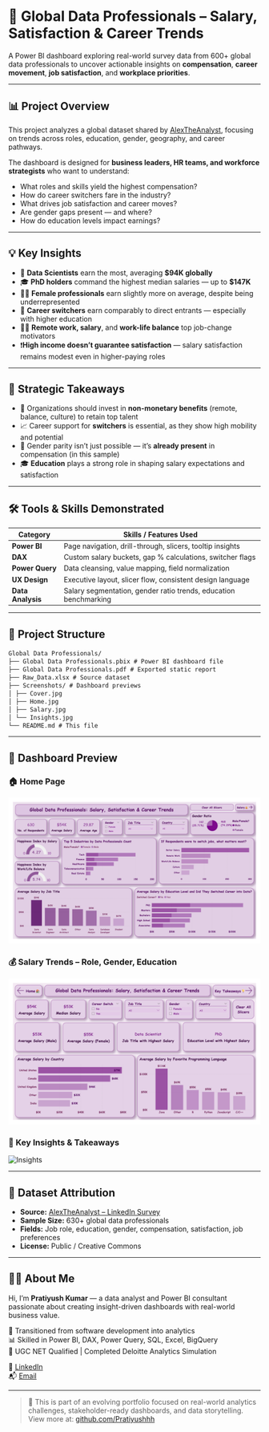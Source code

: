 # 💼 Global Data Professionals – Salary, Satisfaction & Career Trends

A Power BI dashboard exploring real-world survey data from 600+ global data professionals to uncover actionable insights on **compensation**, **career movement**, **job satisfaction**, and **workplace priorities**.

---

## 📊 Project Overview

This project analyzes a global dataset shared by [AlexTheAnalyst](https://github.com/AlexTheAnalyst), focusing on trends across roles, education, gender, geography, and career pathways.

The dashboard is designed for **business leaders, HR teams, and workforce strategists** who want to understand:
- What roles and skills yield the highest compensation?
- How do career switchers fare in the industry?
- What drives job satisfaction and career moves?
- Are gender gaps present — and where?
- How do education levels impact earnings?

---

## 💡 Key Insights

- 💼 **Data Scientists** earn the most, averaging **$94K globally**  
- 🎓 **PhD holders** command the highest median salaries — up to **$147K**  
- 👩‍💻 **Female professionals** earn slightly more on average, despite being underrepresented  
- 🔄 **Career switchers** earn comparably to direct entrants — especially with higher education  
- 🧘‍♂️ **Remote work, salary**, and **work-life balance** top job-change motivators  
- ❗**High income doesn’t guarantee satisfaction** — salary satisfaction remains modest even in higher-paying roles

---

## 🎯 Strategic Takeaways

- 📍 Organizations should invest in **non-monetary benefits** (remote, balance, culture) to retain top talent  
- 📈 Career support for **switchers** is essential, as they show high mobility and potential  
- 🟰 Gender parity isn’t just possible — it’s **already present** in compensation (in this sample)  
- 🎓 **Education** plays a strong role in shaping salary expectations and satisfaction

---

## 🛠 Tools & Skills Demonstrated

| Category         | Skills / Features Used                                   |
|------------------|----------------------------------------------------------|
| **Power BI**     | Page navigation, drill-through, slicers, tooltip insights |
| **DAX**          | Custom salary buckets, gap % calculations, switcher flags |
| **Power Query**  | Data cleansing, value mapping, field normalization       |
| **UX Design**    | Executive layout, slicer flow, consistent design language |
| **Data Analysis**| Salary segmentation, gender ratio trends, education benchmarking |

---

## 📂 Project Structure

```
Global Data Professionals/
├── Global Data Professionals.pbix # Power BI dashboard file
├── Global Data Professionals.pdf # Exported static report
├── Raw_Data.xlsx # Source dataset
├── Screenshots/ # Dashboard previews
│ ├── Cover.jpg
│ ├── Home.jpg
│ ├── Salary.jpg
│ └── Insights.jpg
└── README.md # This file
```

---

## 📸 Dashboard Preview

### 🏠 Home Page  
![Home](./Screenshots/Home.jpg)

### 💰 Salary Trends – Role, Gender, Education  
![Salary](./Screenshots/Salary.jpg)

### 🧠 Key Insights & Takeaways  
![Insights](./Screenshots/Insights.jpg)

---

## 🔗 Dataset Attribution

- **Source:** [AlexTheAnalyst – LinkedIn Survey](https://github.com/AlexTheAnalyst)  
- **Sample Size:** 630+ global data professionals  
- **Fields:** Job role, education, gender, compensation, satisfaction, job preferences  
- **License:** Public / Creative Commons

---

## 👨‍💼 About Me

Hi, I’m **Pratiyush Kumar** — a data analyst and Power BI consultant passionate about creating insight-driven dashboards with real-world business value.

📌 Transitioned from software development into analytics  
📊 Skilled in Power BI, DAX, Power Query, SQL, Excel, BigQuery  
🧠 UGC NET Qualified | Completed Deloitte Analytics Simulation  

🔗 [LinkedIn](https://www.linkedin.com/in/pratiyushh)  
📬 [Email](mailto:pratiyushpk@gmail.com)

---

> 🚀 This is part of an evolving portfolio focused on real-world analytics challenges, stakeholder-ready dashboards, and data storytelling.  
> View more at: [github.com/Pratiyushhh](https://github.com/Pratiyushhh)
